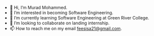 - 👋 Hi, I’m Murad Mohammed.
- 👀 I’m interested in becoming Software Engineering.
- 🌱 I’m currently learning Software Engineering at Green River College.
- 💞️ I’m looking to collaborate on landing internship.
- 📫 How to reach me on my email feesisa21@gmail.com.

<!---
Muureewa/Muureewa is a ✨ special ✨ repository because its `README.md` (this file) appears on your GitHub profile.
You can click the Preview link to take a look at your changes.
--->
